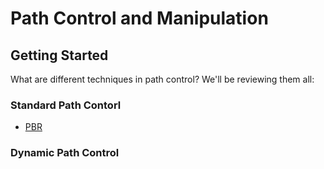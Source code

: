 # Path Control and Manipulation

## Getting Started

What are different techniques in path control? We'll be reviewing them all:

### Standard Path Contorl

* [PBR]()

### Dynamic Path Control

